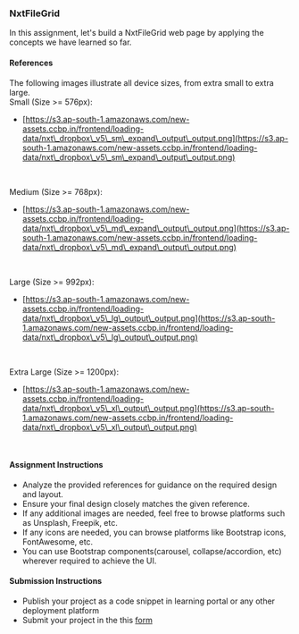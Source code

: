### NxtFileGrid

In this assignment, let's build a NxtFileGrid web page by applying the concepts we have learned so far.

#### References

The following images illustrate all device sizes, from extra small to extra large.
<br/>
Small (Size >= 576px):

- [https://s3.ap-south-1.amazonaws.com/new-assets.ccbp.in/frontend/loading-data/nxt\_dropbox\_v5\_sm\_expand\_output\_output.png](https://s3.ap-south-1.amazonaws.com/new-assets.ccbp.in/frontend/loading-data/nxt\_dropbox\_v5\_sm\_expand\_output\_output.png)

<br/>

Medium (Size >= 768px):

- [https://s3.ap-south-1.amazonaws.com/new-assets.ccbp.in/frontend/loading-data/nxt\_dropbox\_v5\_md\_expand\_output\_output.png](https://s3.ap-south-1.amazonaws.com/new-assets.ccbp.in/frontend/loading-data/nxt\_dropbox\_v5\_md\_expand\_output\_output.png)

<br/>

Large (Size >= 992px):

- [https://s3.ap-south-1.amazonaws.com/new-assets.ccbp.in/frontend/loading-data/nxt\_dropbox\_v5\_lg\_output\_output.png](https://s3.ap-south-1.amazonaws.com/new-assets.ccbp.in/frontend/loading-data/nxt\_dropbox\_v5\_lg\_output\_output.png)

<br/>

Extra Large (Size >= 1200px):

- [https://s3.ap-south-1.amazonaws.com/new-assets.ccbp.in/frontend/loading-data/nxt\_dropbox\_v5\_xl\_output\_output.png](https://s3.ap-south-1.amazonaws.com/new-assets.ccbp.in/frontend/loading-data/nxt\_dropbox\_v5\_xl\_output\_output.png)

<br/>

#### Assignment Instructions

- Analyze the provided references for guidance on the required design and layout.
- Ensure your final design closely matches the given reference.
- If any additional images are needed, feel free to browse platforms such as Unsplash, Freepik, etc.
- If any icons are needed, you can browse platforms like Bootstrap icons, FontAwesome, etc.
- You can use Bootstrap components(carousel, collapse/accordion, etc) wherever required to achieve the UI.

#### Submission Instructions

- Publish your project as a code snippet in learning portal or any other deployment platform
- Submit your project in the this [form]()